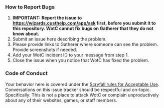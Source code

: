 ### How to Report Bugs

1. **IMPORTANT: Report the issue to https://wizards.custhelp.com/app/ask first, before you submit it to this repository. WotC cannot fix bugs on Gatherer that they do not know about.**
2. Submit an issue here describing the problem.
3. Please provide links to Gatherer where someone can see the problem. Provide screenshots if needed.
3. Add your WotC incident ID to your message from step 1.
4. Close the issue when you notice that WotC has fixed the problem.

### Code of Conduct

Your behavior here is covered under the [Scryfall rules for Acceptable Use](https://scryfall.com/docs/terms#acceptable-use). Conversations on this issue tracker should be respectful and on-topic. Specifically: This is not a place to attack WotC or complain unproductively about any of their websites, games, or staff members.
